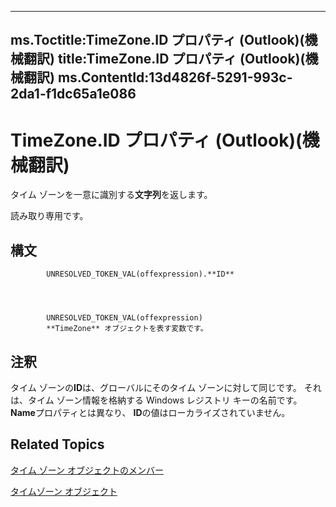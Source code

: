 

---
ms.Toctitle:TimeZone.ID プロパティ (Outlook)(機械翻訳)
title:TimeZone.ID プロパティ (Outlook)(機械翻訳)
ms.ContentId:13d4826f-5291-993c-2da1-f1dc65a1e086
---
# TimeZone.ID プロパティ (Outlook)(機械翻訳)




タイム ゾーンを一意に識別する**文字列**を返します。



読み取り専用です。

## 構文

            UNRESOLVED_TOKEN_VAL(offexpression).**ID**




            UNRESOLVED_TOKEN_VAL(offexpression)
            **TimeZone** オブジェクトを表す変数です。



## 注釈
タイム ゾーンの**ID**は、グローバルにそのタイム ゾーンに対して同じです。 それは、タイム ゾーン情報を格納する Windows レジストリ キーの名前です。**Name**プロパティとは異なり、 **ID**の値はローカライズされていません。



## Related Topics

[タイム ゾーン オブジェクトのメンバー](2d6dc563-52f4-5707-b84d-a9c897eb2cda.md)

[タイムゾーン オブジェクト](b27da70d-e545-cc13-9529-cfd327ab7a7c.md)




